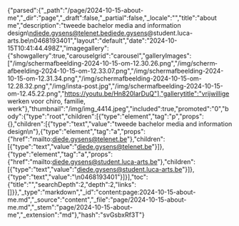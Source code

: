 {"parsed":{"_path":"/page/2024-10-15-about-me","_dir":"page","_draft":false,"_partial":false,"_locale":"","title":"about me","description":"tweede bachelor media and information design\ndiede.gysens@telenet.bediede.gysens@student.luca-arts.be\n0468193401","layout":"default","date":"2024-10-15T10:41:44.498Z","imagegallery":{"showgallery":true,"carouselgrid":"carousel","galleryImages":["/img/scherm­afbeelding-2024-10-15-om-12.30.26.png","/img/scherm­afbeelding-2024-10-15-om-12.33.07.png","/img/scherm­afbeelding-2024-10-15-om-12.31.34.png","/img/scherm­afbeelding-2024-10-15-om-12.28.32.png","/img/insta-post.jpg","/img/scherm­afbeelding-2024-10-15-om-12.45.22.png","https://youtu.be/Hn820larDuQ"],"gallerytitle":"vrijwillige werken voor chiro, familie, werk"},"thumbnail":"/img/img_4414.jpeg","included":true,"promoted":"0","body":{"type":"root","children":[{"type":"element","tag":"p","props":{},"children":[{"type":"text","value":"tweede bachelor media and information design\n"},{"type":"element","tag":"a","props":{"href":"mailto:diede.gysens@telenet.be"},"children":[{"type":"text","value":"diede.gysens@telenet.be"}]},{"type":"element","tag":"a","props":{"href":"mailto:diede.gysens@student.luca-arts.be"},"children":[{"type":"text","value":"diede.gysens@student.luca-arts.be"}]},{"type":"text","value":"\n0468193401"}]}],"toc":{"title":"","searchDepth":2,"depth":2,"links":[]}},"_type":"markdown","_id":"content:page:2024-10-15-about-me.md","_source":"content","_file":"page/2024-10-15-about-me.md","_stem":"page/2024-10-15-about-me","_extension":"md"},"hash":"svGsbxRf3T"}